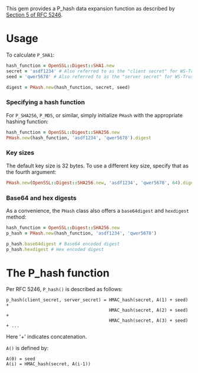 This gem provides a P_hash data expansion function as described by [Section 5 of RFC 5246](https://tools.ietf.org/html/rfc5246#section-5).

# Usage

To calculate `P_SHA1`:

```ruby
hash_function = OpenSSL::Digest::SHA1.new
secret = 'asdf1234' # Also referred to as the "client secret" for WS-Trust
seed = 'qwer5678' # Also referred to as the "server secret" for WS-Trust

digest = PHash.new(hash_function, secret, seed)
```

### Specifying a hash function

For `P_SHA256`, `P_MD5`, or similar, simply initialize `PHash` with the appropriate hashing function:

```ruby
hash_function = OpenSSL::Digest::SHA256.new
PHash.new(hash_function, 'asdf1234', 'qwer5678').digest
```

### Key sizes

The default key size is 32 bytes. To use a different key size, specify that as the fourth argument:

```ruby
PHash.new(OpenSSL::Digest::SHA256.new, 'asdf1234', 'qwer5678', 64).digest # Results in a 64 byte key
```

### Base64 and hex digests

As a convenience, the `PHash` class also offers a `base64digest` and `hexdigest` method:

```ruby
hash_function = OpenSSL::Digest::SHA256.new
p_hash = PHash.new(hash_function, 'asdf1234', 'qwer5678')

p_hash.base64digest # Base64 encoded digest
p_hash.hexdigest # Hex encoded digest
```

# The P_hash function

Per RFC 5246, `P_hash()` is described as follows:

```
p_hash(client_secret, server_secret) = HMAC_hash(secret, A(1) + seed) +
                                       HMAC_hash(secret, A(2) + seed) +
                                       HMAC_hash(secret, A(3) + seed) + ...
```

Here '+' indicates concatenation.

`A()` is defined by:

```
A(0) = seed
A(i) = HMAC_hash(secret, A(i-1))
```
